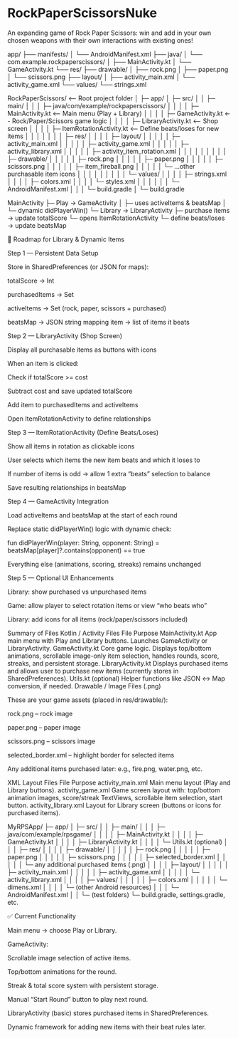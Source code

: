 # RockPaperScissorsNuke
An expanding game of Rock Paper Scissors: win and add in your own chosen weapons with their own interactions with existing ones!


app/
 ├── manifests/
 │    └── AndroidManifest.xml
 ├── java/
 │    └── com.example.rockpaperscissors/
 │         ├── MainActivity.kt
 │         └── GameActivity.kt
 └── res/
      ├── drawable/
      │    ├── rock.png
      │    ├── paper.png
      │    └── scissors.png
      ├── layout/
      │    ├── activity_main.xml
      │    └── activity_game.xml
      └── values/
           └── strings.xml


RockPaperScissors/             <-- Root project folder
│
├─ app/
│  ├─ src/
│  │  ├─ main/
│  │  │  ├─ java/com/example/rockpaperscissors/
│  │  │  │  ├─ MainActivity.kt          <-- Main menu (Play + Library)
│  │  │  │  ├─ GameActivity.kt          <-- Rock/Paper/Scissors game logic
│  │  │  │  ├─ LibraryActivity.kt       <-- Shop screen
│  │  │  │  ├─ ItemRotationActivity.kt  <-- Define beats/loses for new items
│  │  │  │
│  │  │  ├─ res/
│  │  │  │  ├─ layout/
│  │  │  │  │  ├─ activity_main.xml
│  │  │  │  │  ├─ activity_game.xml
│  │  │  │  │  ├─ activity_library.xml
│  │  │  │  │  ├─ activity_item_rotation.xml
│  │  │  │  │
│  │  │  │  ├─ drawable/
│  │  │  │  │  ├─ rock.png
│  │  │  │  │  ├─ paper.png
│  │  │  │  │  ├─ scissors.png
│  │  │  │  │  ├─ item_fireball.png
│  │  │  │  │  └─ ...other purchasable item icons
│  │  │  │  │
│  │  │  │  └─ values/
│  │  │  │     ├─ strings.xml
│  │  │  │     ├─ colors.xml
│  │  │  │     └─ styles.xml
│  │  │
│  │  │  └─ AndroidManifest.xml
│  │
│  └─ build.gradle
│
└─ build.gradle


MainActivity
  ├─ Play → GameActivity
  │       ├─ uses activeItems & beatsMap
  │       └─ dynamic didPlayerWin()
  └─ Library → LibraryActivity
          ├─ purchase items → update totalScore
          └─ opens ItemRotationActivity
                  └─ define beats/loses → update beatsMap


📌 Roadmap for Library & Dynamic Items

Step 1 — Persistent Data Setup

Store in SharedPreferences (or JSON for maps):

totalScore → Int

purchasedItems → Set<String>

activeItems → Set<String> (rock, paper, scissors + purchased)

beatsMap → JSON string mapping item → list of items it beats

Step 2 — LibraryActivity (Shop Screen)

Display all purchasable items as buttons with icons

When an item is clicked:

Check if totalScore >= cost

Subtract cost and save updated totalScore

Add item to purchasedItems and activeItems

Open ItemRotationActivity to define relationships

Step 3 — ItemRotationActivity (Define Beats/Loses)

Show all items in rotation as clickable icons

User selects which items the new item beats and which it loses to

If number of items is odd → allow 1 extra “beats” selection to balance

Save resulting relationships in beatsMap

Step 4 — GameActivity Integration

Load activeItems and beatsMap at the start of each round

Replace static didPlayerWin() logic with dynamic check:

fun didPlayerWin(player: String, opponent: String) =
    beatsMap[player]?.contains(opponent) == true


Everything else (animations, scoring, streaks) remains unchanged

Step 5 — Optional UI Enhancements

Library: show purchased vs unpurchased items

Game: allow player to select rotation items or view “who beats who”

Library: add icons for all items (rock/paper/scissors included)




Summary of Files
Kotlin / Activity Files
File	Purpose
MainActivity.kt	App main menu with Play and Library buttons. Launches GameActivity or LibraryActivity.
GameActivity.kt	Core game logic. Displays top/bottom animations, scrollable image-only item selection, handles rounds, score, streaks, and persistent storage.
LibraryActivity.kt	Displays purchased items and allows user to purchase new items (currently stores in SharedPreferences).
Utils.kt (optional)	Helper functions like JSON ↔ Map conversion, if needed.
Drawable / Image Files (.png)

These are your game assets (placed in res/drawable/):

rock.png – rock image

paper.png – paper image

scissors.png – scissors image

selected_border.xml – highlight border for selected items

Any additional items purchased later: e.g., fire.png, water.png, etc.

XML Layout Files
File	Purpose
activity_main.xml	Main menu layout (Play and Library buttons).
activity_game.xml	Game screen layout with: top/bottom animation images, score/streak TextViews, scrollable item selection, start button.
activity_library.xml	Layout for Library screen (buttons or icons for purchased items).



MyRPSApp/
├─ app/
│  ├─ src/
│  │  ├─ main/
│  │  │  ├─ java/com/example/rpsgame/
│  │  │  │  ├─ MainActivity.kt
│  │  │  │  ├─ GameActivity.kt
│  │  │  │  ├─ LibraryActivity.kt
│  │  │  │  └─ Utils.kt (optional)
│  │  │  ├─ res/
│  │  │  │  ├─ drawable/
│  │  │  │  │  ├─ rock.png
│  │  │  │  │  ├─ paper.png
│  │  │  │  │  ├─ scissors.png
│  │  │  │  │  ├─ selected_border.xml
│  │  │  │  │  └─ any additional purchased items (.png)
│  │  │  │  ├─ layout/
│  │  │  │  │  ├─ activity_main.xml
│  │  │  │  │  ├─ activity_game.xml
│  │  │  │  │  └─ activity_library.xml
│  │  │  │  ├─ values/
│  │  │  │  │  ├─ colors.xml
│  │  │  │  │  └─ dimens.xml
│  │  │  │  └─ (other Android resources)
│  │  │  └─ AndroidManifest.xml
│  │  └─ (test folders)
└─ build.gradle, settings.gradle, etc.



✅ Current Functionality

Main menu → choose Play or Library.

GameActivity:

Scrollable image selection of active items.

Top/bottom animations for the round.

Streak & total score system with persistent storage.

Manual “Start Round” button to play next round.

LibraryActivity (basic) stores purchased items in SharedPreferences.

Dynamic framework for adding new items with their beat rules later.




